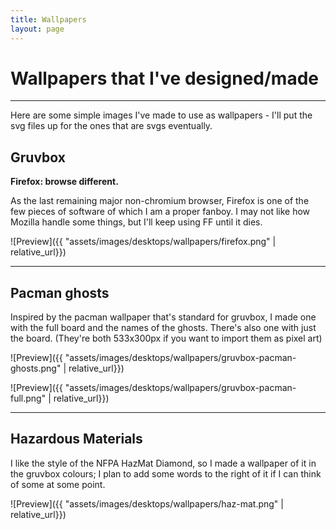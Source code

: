 ```yaml
---
title: Wallpapers
layout: page
---
```

# Wallpapers that I've designed/made

---

Here are some simple images I've made to use as wallpapers - I'll put the svg files up for the ones that are svgs eventually.

## Gruvbox

**Firefox: browse different.**

As the last remaining major non-chromium browser, Firefox is one of the few pieces of software of which I am a proper fanboy. I may not like how Mozilla handle some things, but I'll keep using FF until it dies.

![Preview]({{ "assets/images/desktops/wallpapers/firefox.png" | relative_url}})

---



## Pacman ghosts

Inspired by the pacman wallpaper that's standard for gruvbox, I made one with the full board and the names of the ghosts. There's also one with just the board. (They're both 533x300px if you want to import them as pixel art)

![Preview]({{ "assets/images/desktops/wallpapers/gruvbox-pacman-ghosts.png" | relative_url}})

![Preview]({{ "assets/images/desktops/wallpapers/gruvbox-pacman-full.png" | relative_url}})

---



## Hazardous Materials

I like the style of the NFPA HazMat Diamond, so I made a wallpaper of it in the gruvbox colours; I plan to add some words to the right of it if I can think of some at some point.


![Preview]({{ "assets/images/desktops/wallpapers/haz-mat.png" | relative_url}})
